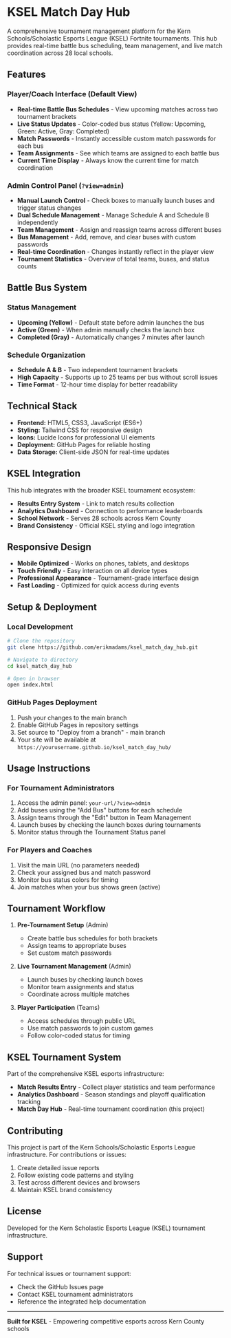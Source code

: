 # KSEL Match Day Hub

A comprehensive tournament management platform for the Kern Schools/Scholastic Esports League (KSEL) Fortnite tournaments. This hub provides real-time battle bus scheduling, team management, and live match coordination across 28 local schools.

## Features

### Player/Coach Interface (Default View)
- **Real-time Battle Bus Schedules** - View upcoming matches across two tournament brackets
- **Live Status Updates** - Color-coded bus status (Yellow: Upcoming, Green: Active, Gray: Completed)  
- **Match Passwords** - Instantly accessible custom match passwords for each bus
- **Team Assignments** - See which teams are assigned to each battle bus
- **Current Time Display** - Always know the current time for match coordination

### Admin Control Panel (`?view=admin`)
- **Manual Launch Control** - Check boxes to manually launch buses and trigger status changes
- **Dual Schedule Management** - Manage Schedule A and Schedule B independently
- **Team Management** - Assign and reassign teams across different buses
- **Bus Management** - Add, remove, and clear buses with custom passwords
- **Real-time Coordination** - Changes instantly reflect in the player view
- **Tournament Statistics** - Overview of total teams, buses, and status counts

## Battle Bus System

### Status Management
- **Upcoming (Yellow)** - Default state before admin launches the bus
- **Active (Green)** - When admin manually checks the launch box
- **Completed (Gray)** - Automatically changes 7 minutes after launch

### Schedule Organization
- **Schedule A & B** - Two independent tournament brackets
- **High Capacity** - Supports up to 25 teams per bus without scroll issues
- **Time Format** - 12-hour time display for better readability

## Technical Stack

- **Frontend:** HTML5, CSS3, JavaScript (ES6+)
- **Styling:** Tailwind CSS for responsive design
- **Icons:** Lucide Icons for professional UI elements
- **Deployment:** GitHub Pages for reliable hosting
- **Data Storage:** Client-side JSON for real-time updates

## KSEL Integration

This hub integrates with the broader KSEL tournament ecosystem:

- **Results Entry System** - Link to match results collection
- **Analytics Dashboard** - Connection to performance leaderboards
- **School Network** - Serves 28 schools across Kern County
- **Brand Consistency** - Official KSEL styling and logo integration

## Responsive Design

- **Mobile Optimized** - Works on phones, tablets, and desktops
- **Touch Friendly** - Easy interaction on all device types
- **Professional Appearance** - Tournament-grade interface design
- **Fast Loading** - Optimized for quick access during events

## Setup & Deployment

### Local Development
```bash
# Clone the repository
git clone https://github.com/erikmadams/ksel_match_day_hub.git

# Navigate to directory
cd ksel_match_day_hub

# Open in browser
open index.html
```

### GitHub Pages Deployment
1. Push your changes to the main branch
2. Enable GitHub Pages in repository settings
3. Set source to "Deploy from a branch" - main branch
4. Your site will be available at `https://yourusername.github.io/ksel_match_day_hub/`

## Usage Instructions

### For Tournament Administrators
1. Access the admin panel: `your-url/?view=admin`
2. Add buses using the "Add Bus" buttons for each schedule
3. Assign teams through the "Edit" button in Team Management
4. Launch buses by checking the launch boxes during tournaments
5. Monitor status through the Tournament Status panel

### For Players and Coaches
1. Visit the main URL (no parameters needed)
2. Check your assigned bus and match password
3. Monitor bus status colors for timing
4. Join matches when your bus shows green (active)

## Tournament Workflow

1. **Pre-Tournament Setup** (Admin)
   - Create battle bus schedules for both brackets
   - Assign teams to appropriate buses
   - Set custom match passwords

2. **Live Tournament Management** (Admin)
   - Launch buses by checking launch boxes
   - Monitor team assignments and status
   - Coordinate across multiple matches

3. **Player Participation** (Teams)
   - Access schedules through public URL
   - Use match passwords to join custom games
   - Follow color-coded status for timing

## KSEL Tournament System

Part of the comprehensive KSEL esports infrastructure:
- **Match Results Entry** - Collect player statistics and team performance
- **Analytics Dashboard** - Season standings and playoff qualification tracking
- **Match Day Hub** - Real-time tournament coordination (this project)

## Contributing

This project is part of the Kern Schools/Scholastic Esports League infrastructure. For contributions or issues:

1. Create detailed issue reports
2. Follow existing code patterns and styling
3. Test across different devices and browsers
4. Maintain KSEL brand consistency

## License

Developed for the Kern Scholastic Esports League (KSEL) tournament infrastructure.

## Support

For technical issues or tournament support:
- Check the GitHub Issues page
- Contact KSEL tournament administrators
- Reference the integrated help documentation

---

**Built for KSEL** - Empowering competitive esports across Kern County schools
